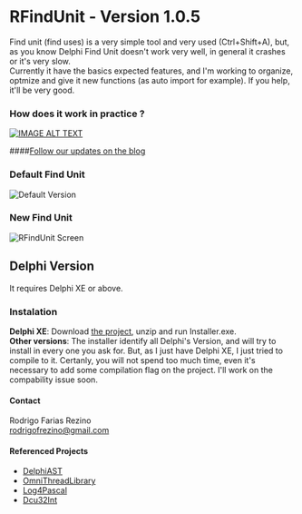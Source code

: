 # RFindUnit - Version 1.0.5

Find unit (find uses) is a very simple tool and very used (Ctrl+Shift+A), but, as you know Delphi Find Unit doesn't work very well, in general it crashes or it's very slow.
</br>Currently it have the basics expected features, and I'm working to organize, optmize and give it new functions (as auto import for example).
If you help, it'll be very good.

### How does it work in practice ?
[![IMAGE ALT TEXT](https://i.ytimg.com/vi/SYNUQcg_y58/hqdefault.jpg)](https://www.youtube.com/watch?v=3Y1GengunuAE "Demonstration")


####[Follow our updates on the blog](https://rfrezinos.wordpress.com/)

### Default Find Unit
![Default Version](http://i.imgur.com/8DZPGSs.png)

### New Find Unit
![RFindUnit Screen](https://github.com/rfrezino/RFindUnit/blob/master/Resources/RFindUnitImage.png)

## Delphi Version
It requires Delphi XE or above.

### Instalation
**Delphi XE**: Download [the project](https://github.com/rfrezino/RFindUnit/archive/master.zip), unzip and run Installer.exe.
</br>**Other versions**: The installer identify all Delphi's Version, and will try to install in every one you ask for. But, as I just have Delphi XE, I just tried to compile to it. Certanly, you will not spend too much time, even it's necessary to add some compilation flag on the project. I'll work on the compability issue soon. 

#### Contact
Rodrigo Farias Rezino
</br> rodrigofrezino@gmail.com

#### Referenced Projects
* [DelphiAST](https://github.com/RomanYankovsky/DelphiAST)
* [OmniThreadLibrary](https://github.com/gabr42/OmniThreadLibrary)
* [Log4Pascal](https://github.com/martinusso/log4pascal)
* [Dcu32Int](https://github.com/rfrezino/DCU32INT)
